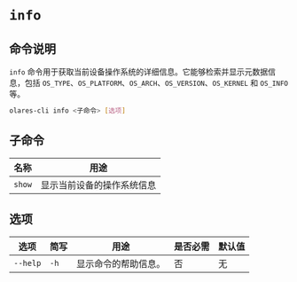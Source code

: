 # `info`

## 命令说明

`info` 命令用于获取当前设备操作系统的详细信息。它能够检索并显示元数据信息，包括 `OS_TYPE`、`OS_PLATFORM`、`OS_ARCH`、`OS_VERSION`、`OS_KERNEL` 和 `OS_INFO` 等。

```bash
olares-cli info <子命令> [选项]
```

## 子命令

| 名称     | 用途            |
|--------|---------------|
| `show` | 显示当前设备的操作系统信息 |

## 选项

| 选项     | 简写   | 用途             | 是否必需 | 默认值 |
|----------|------|------------------|----------|--------|
| `--help` | `-h` | 显示命令的帮助信息。 | 否       | 无     |